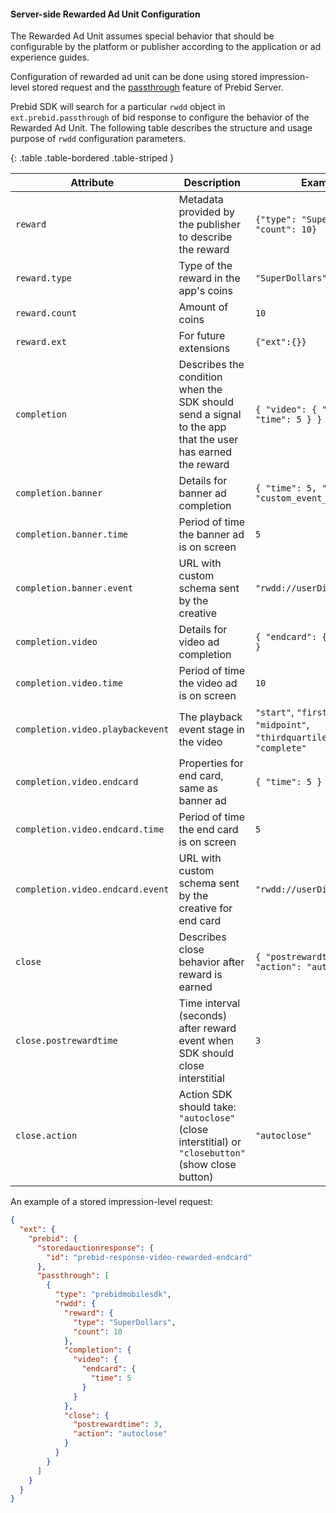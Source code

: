 #### Server-side Rewarded Ad Unit Configuration

The Rewarded Ad Unit assumes special behavior that should be configurable by the platform or publisher according to the application or ad experience guides.  

Configuration of rewarded ad unit can be done using stored impression-level stored request and the [passthrough](https://docs.prebid.org/prebid-server/endpoints/openrtb2/pbs-endpoint-auction.html#request-passthrough) feature of Prebid Server. 

Prebid SDK will search for a particular `rwdd` object in `ext.prebid.passthrough` of bid response to configure the behavior of the Rewarded Ad Unit. The following table describes the structure and usage purpose of `rwdd` configuration parameters.


{: .table .table-bordered .table-striped }

| Attribute            | Description                                                                                                           | Example                                                  | Type     |
|----------------------|-----------------------------------------------------------------------------------------------------------------------|----------------------------------------------------------|----------|
| `reward`             | Metadata provided by the publisher to describe the reward                                                             | `{"type": "SuperDollars", "count": 10}`                  | object   |
| `reward.type`        | Type of the reward in the app's coins                                                                                 | `"SuperDollars"`                                         | string   |
| `reward.count`       | Amount of coins                                                                                                       | `10`                                                     | integer  |
| `reward.ext`         | For future extensions                                                                                                 | `{"ext":{}}`                                                   | object   |
| `completion`         | Describes the condition when the SDK should send a signal to the app that the user has earned the reward               | `{ "video": { "endcard": { "time": 5 } } }`              | object   |
| `completion.banner`  | Details for banner ad completion                                                                                      | `{ "time": 5, "event": "custom_event_url" }`             | object   |
| `completion.banner.time`   | Period of time the banner ad is on screen                                                                             | `5`                                                      | integer  |
| `completion.banner.event`  | URL with custom schema sent by the creative                                                                           | `"rwdd://userDidEarnReward"`                                      | string   |
| `completion.video`   | Details for video ad completion                                                                                       | `{ "endcard": { "time": 5 } }`                           | object   |
| `completion.video.time`    | Period of time the video ad is on screen                                                                              | `10`                                                     | integer  |
| `completion.video.playbackevent` | The playback event stage in the video                                                                                 | `"start"`, `"firstquartile"`, `"midpoint"`, `"thirdquartile"`, `"complete"` | string   |
| `completion.video.endcard` | Properties for end card, same as banner ad                                                                            | `{ "time": 5 }`                                          | object   |
| `completion.video.endcard.time` | Period of time the end card is on screen                                                                              | `5`                                                      | integer  |
| `completion.video.endcard.event` | URL with custom schema sent by the creative for end card                                                              | `"rwdd://userDidEarnReward"`                                     | string   |
| `close`              | Describes close behavior after reward is earned                                                                       | `{ "postrewardtime": 3, "action": "autoclose" }`         | object   |
| `close.postrewardtime` | Time interval (seconds) after reward event when SDK should close interstitial                                         | `3`                                                      | integer  |
| `close.action`       | Action SDK should take: `"autoclose"` (close interstitial) or `"closebutton"` (show close button)                     | `"autoclose"`                                            | string   |


An example of a stored impression-level request:

```json
{
  "ext": {
    "prebid": {
      "storedauctionresponse": {
        "id": "prebid-response-video-rewarded-endcard"
      },
      "passthrough": [
        {
          "type": "prebidmobilesdk",
          "rwdd": {
            "reward": {
              "type": "SuperDollars",
              "count": 10
            },
            "completion": {
              "video": {
                "endcard": {
                  "time": 5
                }
              }
            },
            "close": {
              "postrewardtime": 3,
              "action": "autoclose"
            }
          }
        }
      ]
    }
  }
}
```
